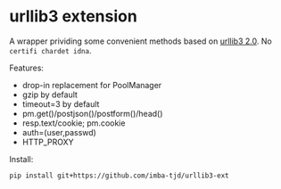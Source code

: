 # urllib3 extension

A wrapper prividing some convenient methods based on [urllib3 2.0](https://urllib3.readthedocs.io/en/latest/index.html). No `certifi chardet idna`.

Features:

* drop-in replacement for PoolManager
* gzip by default
* timeout=3 by default
* pm.get()/postjson()/postform()/head()
* resp.text/cookie; pm.cookie
* auth=(user,passwd)
* HTTP_PROXY

Install:

```bash
pip install git+https://github.com/imba-tjd/urllib3-ext
```
